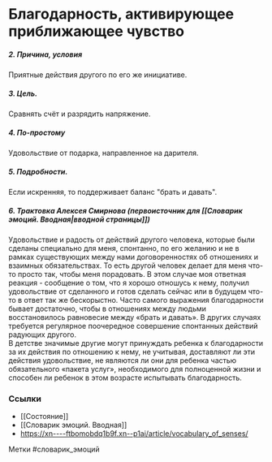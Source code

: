 #  Благодарность, активирующее приближающее чувство

##### 2. Причина, условия
Приятные действия другого по его же инициативе.

##### 3. Цель.
Сравнять счёт и разрядить напряжение.

##### 4. По-простому
Удовольствие от подарка, направленное на дарителя.

##### 5. Подробности.
Если искренняя, то поддерживает баланс "брать и давать".

##### 6. Трактовка Алексея Смирнова (первоисточник для [[Словарик эмоций. Вводная|вводной страницы]])
Удовольствие и радость от действий другого человека, которые были сделаны специально для меня, спонтанно, по его желанию и не в рамках существующих между нами договоренностях об отношениях и взаимных обязательствах. То есть другой человек делает для меня что-то просто так, чтобы меня порадовать. В этом случае моя ответная реакция - сообщение о том, что я хорошо отношусь к нему, получил удовольствие от сделанного и готов сделать сейчас или в будущем что-то в ответ так же бескорыстно. Часто самого выражения благодарности бывает достаточно, чтобы в отношениях между людьми восстановилось равновесие между «брать и давать». В других случаях требуется регулярное поочередное совершение спонтанных действий радующих другого.  
В детстве значимые другие могут принуждать ребенка к благодарности за их действия по отношению к нему, не учитывая, доставляют ли эти действия удовольствие, не являются ли они для ребенка частью обязательного «пакета услуг», необходимого для полноценной жизни и способен ли ребенок в этом возрасте испытывать благодарность.


### Ссылки
- [[Состояние]]
- [[Словарик эмоций. Вводная]]
- https://xn----ftbomobdq1b9f.xn--p1ai/article/vocabulary_of_senses/


Метки #словарик_эмоций 


